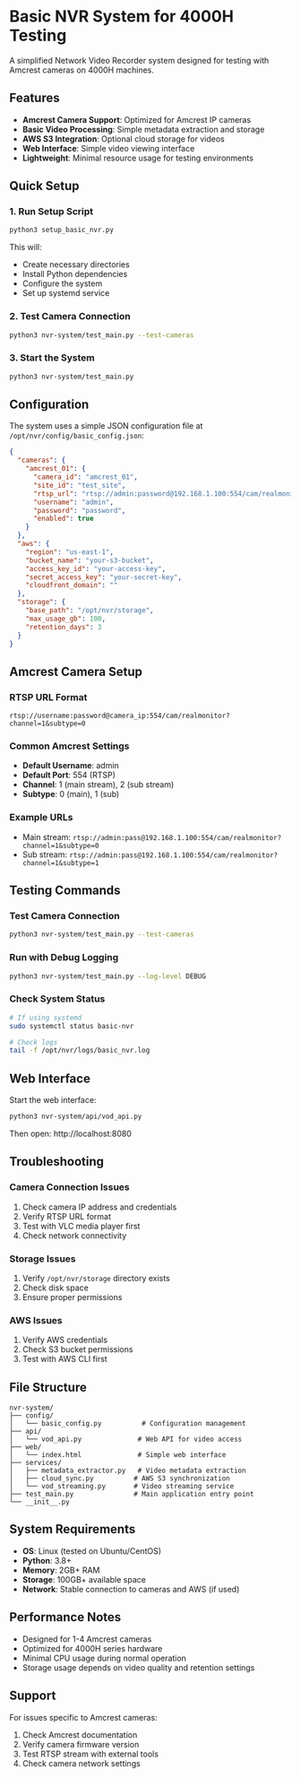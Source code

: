 # Basic NVR System for 4000H Testing

A simplified Network Video Recorder system designed for testing with Amcrest cameras on 4000H machines.

## Features

- **Amcrest Camera Support**: Optimized for Amcrest IP cameras
- **Basic Video Processing**: Simple metadata extraction and storage
- **AWS S3 Integration**: Optional cloud storage for videos
- **Web Interface**: Simple video viewing interface
- **Lightweight**: Minimal resource usage for testing environments

## Quick Setup

### 1. Run Setup Script
```bash
python3 setup_basic_nvr.py
```

This will:
- Create necessary directories
- Install Python dependencies
- Configure the system
- Set up systemd service

### 2. Test Camera Connection
```bash
python3 nvr-system/test_main.py --test-cameras
```

### 3. Start the System
```bash
python3 nvr-system/test_main.py
```

## Configuration

The system uses a simple JSON configuration file at `/opt/nvr/config/basic_config.json`:

```json
{
  "cameras": {
    "amcrest_01": {
      "camera_id": "amcrest_01",
      "site_id": "test_site",
      "rtsp_url": "rtsp://admin:password@192.168.1.100:554/cam/realmonitor?channel=1&subtype=0",
      "username": "admin",
      "password": "password",
      "enabled": true
    }
  },
  "aws": {
    "region": "us-east-1",
    "bucket_name": "your-s3-bucket",
    "access_key_id": "your-access-key",
    "secret_access_key": "your-secret-key",
    "cloudfront_domain": ""
  },
  "storage": {
    "base_path": "/opt/nvr/storage",
    "max_usage_gb": 100,
    "retention_days": 3
  }
}
```

## Amcrest Camera Setup

### RTSP URL Format
```
rtsp://username:password@camera_ip:554/cam/realmonitor?channel=1&subtype=0
```

### Common Amcrest Settings
- **Default Username**: admin
- **Default Port**: 554 (RTSP)
- **Channel**: 1 (main stream), 2 (sub stream)
- **Subtype**: 0 (main), 1 (sub)

### Example URLs
- Main stream: `rtsp://admin:pass@192.168.1.100:554/cam/realmonitor?channel=1&subtype=0`
- Sub stream: `rtsp://admin:pass@192.168.1.100:554/cam/realmonitor?channel=1&subtype=1`

## Testing Commands

### Test Camera Connection
```bash
python3 nvr-system/test_main.py --test-cameras
```

### Run with Debug Logging
```bash
python3 nvr-system/test_main.py --log-level DEBUG
```

### Check System Status
```bash
# If using systemd
sudo systemctl status basic-nvr

# Check logs
tail -f /opt/nvr/logs/basic_nvr.log
```

## Web Interface

Start the web interface:
```bash
python3 nvr-system/api/vod_api.py
```

Then open: http://localhost:8080

## Troubleshooting

### Camera Connection Issues
1. Check camera IP address and credentials
2. Verify RTSP URL format
3. Test with VLC media player first
4. Check network connectivity

### Storage Issues
1. Verify `/opt/nvr/storage` directory exists
2. Check disk space
3. Ensure proper permissions

### AWS Issues
1. Verify AWS credentials
2. Check S3 bucket permissions
3. Test with AWS CLI first

## File Structure

```
nvr-system/
├── config/
│   └── basic_config.py          # Configuration management
├── api/
│   └── vod_api.py              # Web API for video access
├── web/
│   └── index.html              # Simple web interface
├── services/
│   ├── metadata_extractor.py   # Video metadata extraction
│   ├── cloud_sync.py          # AWS S3 synchronization
│   └── vod_streaming.py       # Video streaming service
├── test_main.py               # Main application entry point
└── __init__.py
```

## System Requirements

- **OS**: Linux (tested on Ubuntu/CentOS)
- **Python**: 3.8+
- **Memory**: 2GB+ RAM
- **Storage**: 100GB+ available space
- **Network**: Stable connection to cameras and AWS (if used)

## Performance Notes

- Designed for 1-4 Amcrest cameras
- Optimized for 4000H series hardware
- Minimal CPU usage during normal operation
- Storage usage depends on video quality and retention settings

## Support

For issues specific to Amcrest cameras:
1. Check Amcrest documentation
2. Verify camera firmware version
3. Test RTSP stream with external tools
4. Check camera network settings